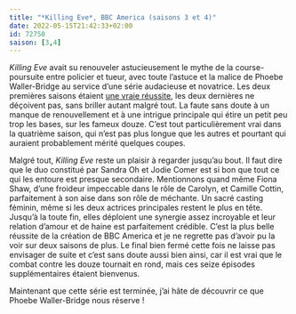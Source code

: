 ```yaml
---
title: "*Killing Eve*, BBC America (saisons 3 et 4)"
date: 2022-05-15T21:42:33+02:00
id: 72750
saison: [3,4]
---
```


*Killing Eve* avait su renouveler astucieusement le mythe de la course-poursuite entre policier et tueur, avec toute l’astuce et la malice de Phoebe Waller-Bridge au service d’une série audacieuse et novatrice. Les deux premières saisons étaient [une vraie réussite](https://voiretmanger.fr/killing-eve-waller-bridge-bbc-america/), les deux dernières ne déçoivent pas, sans briller autant malgré tout. La faute sans doute à un manque de renouvellement et à une intrigue principale qui étire un petit peu trop les bases, sur les fameux douze. C’est tout particulièrement vrai dans la quatrième saison, qui n’est pas plus longue que les autres et pourtant qui auraient probablement mérité quelques coupes.

Malgré tout, *Killing Eve* reste un plaisir à regarder jusqu’au bout. Il faut dire que le duo constitué par Sandra Oh et Jodie Comer est si bon que tout ce qui les entoure est presque secondaire. Mentionnons quand même Fiona Shaw, d’une froideur impeccable dans le rôle de Carolyn, et Camille Cottin, parfaitement à son aise dans son rôle de méchante. Un sacré casting féminin, même si les deux actrices principales restent le plus en tête. Jusqu’à la toute fin, elles déploient une synergie assez incroyable et leur relation d’amour et de haine est parfaitement crédible. C’est la plus belle réussite de la création de BBC America et je ne regrette pas d’avoir pu la voir sur deux saisons de plus. Le final bien fermé cette fois ne laisse pas envisager de suite et c’est sans doute aussi bien ainsi, car il est vrai que le combat contre les douze tournait en rond, mais ces seize épisodes supplémentaires étaient bienvenus. 

Maintenant que cette série est terminée, j’ai hâte de découvrir ce que Phoebe Waller-Bridge nous réserve !